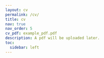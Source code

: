 ```yaml
---
layout: cv
permalink: /cv/
title: cv
nav: true
nav_order: 5
cv_pdf: example_pdf.pdf
description: A pdf will be uploaded later.
toc:
  sidebar: left
---
```

